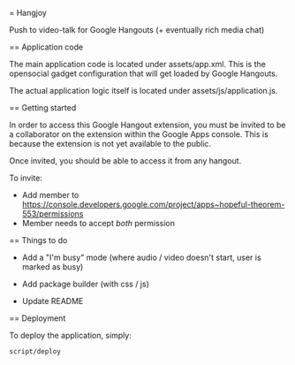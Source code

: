= Hangjoy

Push to video-talk for Google Hangouts (+ eventually rich media chat)

== Application code

The main application code is located under assets/app.xml.  This is the opensocial gadget configuration that will get loaded by Google Hangouts.

The actual application logic itself is located under assets/js/application.js.

== Getting started

In order to access this Google Hangout extension, you must be invited to be a collaborator on the extension within the Google Apps console.  This is because the extension is not yet available to the public.

Once invited, you should be able to access it from any hangout.

To invite:

* Add member to https://console.developers.google.com/project/apps~hopeful-theorem-553/permissions
* Member needs to accept *both* permission

== Things to do

* Add a "I'm busy" mode (where audio / video doesn't start, user is marked as busy)

* Add package builder (with css / js)
* Update README

== Deployment

To deploy the application, simply:

```
script/deploy

```